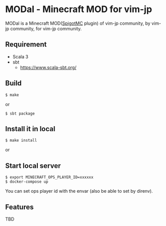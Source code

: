 # MODal - Minecraft MOD for vim-jp

MODal is a Minecraft MOD([SpigotMC](https://hub.spigotmc.org/) plugin) of vim-jp community, by vim-jp community, for vim-jp community.


## Requirement

- Scala 3
- sbt
  - https://www.scala-sbt.org/

## Build

```
$ make
```

or

```
$ sbt package
```

## Install it in local

```
$ make install
```

or

## Start local server

```
$ export MINECRAFT_OPS_PLAYER_ID=xxxxxx
$ docker-compose up
```

You can set ops player id with the envar (also be able to set by direnv).

## Features

TBD
